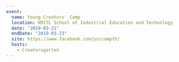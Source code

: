 ```yaml
---
event:
  name: Young Creators' Camp
  location: KMITL School of Industrial Education and Technology
  date: "2019-03-21"
  endDate: "2019-03-23"
  site: https://www.facebook.com/ycccampth/
  hosts:
    - Creatorsgarten
---
```

